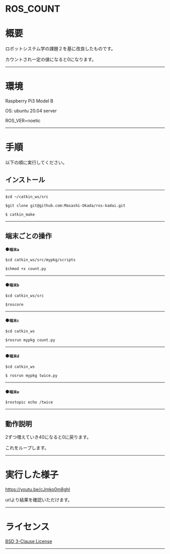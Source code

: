 # ROS_COUNT

# 概要

ロボットシステム学の課題２を基に改良したものです。

カウントされ一定の値になると0になります。
***

# 環境

Raspberry Pi3 Model B

OS: ubuntu 20.04 server

ROS_VER=noetic
***
# 手順
以下の順に実行してください。

 ## インストール
---

```
$cd ~/catkin_ws/src

$git clone git@github.com:Masashi-Okada/ros-kadai.git

$ catkin_make
```
***




## 端末ごとの操作

####  ●`端末a`


```
$cd catkin_ws/src/mypkg/scripts

$chmod +x count.py 
```
***

#### ●`端末b`

```
$cd catkin_ws/src

$roscore
```
***

#### ●`端末c`
```
$cd catkin_ws

$rosrun mypkg count.py
```
***

#### ●`端末d`
```
$cd catkin_ws

$ rosrun mypkg twice.py
```
***

#### ●`端末e`
```
$rostopic echo /twice
```
***

## 動作説明

2ずつ増えていき40になると0に戻ります。

これをループします。
***

# 実行した様子

https://youtu.be/cJmko0m8ghI

urlより結果を確認いただけます。
***
# ライセンス

[BSD 3-Clause License](https://github.com/Masashi-Okada/ros-kadai/blob/master/LICENSE)
***

